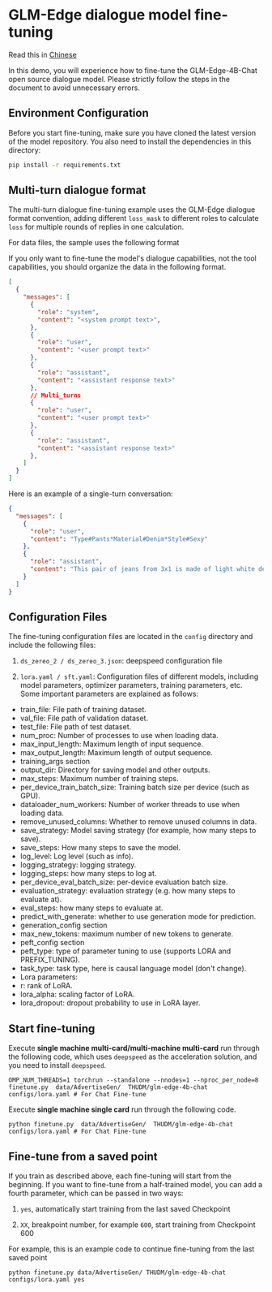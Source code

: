 # GLM-Edge dialogue model fine-tuning

Read this in [Chinese](README.md)

In this demo, you will experience how to fine-tune the GLM-Edge-4B-Chat open source dialogue model. Please strictly follow the steps in the document to avoid unnecessary errors.

## Environment Configuration

Before you start fine-tuning, make sure you have cloned the latest version of the model repository. You also need to install the dependencies in this directory:

```bash
pip install -r requirements.txt
```

## Multi-turn dialogue format

The multi-turn dialogue fine-tuning example uses the GLM-Edge dialogue format convention, adding different `loss_mask` to different roles to calculate `loss` for multiple rounds of replies in one calculation.

For data files, the sample uses the following format

If you only want to fine-tune the model's dialogue capabilities, not the tool capabilities, you should organize the data in the following format.

```json
[
  {
    "messages": [
      {
        "role": "system",
        "content": "<system prompt text>",
      },
      {
        "role": "user",
        "content": "<user prompt text>"
      },
      {
        "role": "assistant",
        "content": "<assistant response text>"
      },
      // Multi_turns
      {
        "role": "user",
        "content": "<user prompt text>"
      },
      {
        "role": "assistant",
        "content": "<assistant response text>"
      },
    ]
  }
]
```

Here is an example of a single-turn conversation:

```json
{
  "messages": [
    {
      "role": "user",
      "content": "Type#Pants*Material#Denim*Style#Sexy"
    },
    {
      "role": "assistant",
      "content": "This pair of jeans from 3x1 is made of light white denim fabric. Its soft feel and delicate texture make it comfortable to wear while revealing a pure and sweet personality. In addition, the smooth cut of the pants fully highlights the sexy leg curves, making it a must-have item for casual outings."
    }
  ]
}
```

## Configuration Files

The fine-tuning configuration files are located in the `config` directory and include the following files:

1. `ds_zereo_2 / ds_zereo_3.json`: deepspeed configuration file

2. `lora.yaml / sft.yaml`: Configuration files of different models, including model parameters, optimizer parameters, training parameters, etc. Some important parameters are explained as follows:

+ train_file: File path of training dataset.
+ val_file: File path of validation dataset.
+ test_file: File path of test dataset.
+ num_proc: Number of processes to use when loading data.
+ max_input_length: Maximum length of input sequence.
+ max_output_length: Maximum length of output sequence.
+ training_args section
+ output_dir: Directory for saving model and other outputs.
+ max_steps: Maximum number of training steps.
+ per_device_train_batch_size: Training batch size per device (such as GPU).
+ dataloader_num_workers: Number of worker threads to use when loading data.
+ remove_unused_columns: Whether to remove unused columns in data.
+ save_strategy: Model saving strategy (for example, how many steps to save).
+ save_steps: How many steps to save the model.
+ log_level: Log level (such as info).
+ logging_strategy: logging strategy.
+ logging_steps: how many steps to log at.
+ per_device_eval_batch_size: per-device evaluation batch size.
+ evaluation_strategy: evaluation strategy (e.g. how many steps to evaluate at).
+ eval_steps: how many steps to evaluate at.
+ predict_with_generate: whether to use generation mode for prediction.
+ generation_config section
+ max_new_tokens: maximum number of new tokens to generate.
+ peft_config section
+ peft_type: type of parameter tuning to use (supports LORA and PREFIX_TUNING).
+ task_type: task type, here is causal language model (don't change).
+ Lora parameters:
+ r: rank of LoRA.
+ lora_alpha: scaling factor of LoRA.
+ lora_dropout: dropout probability to use in LoRA layer.

## Start fine-tuning

Execute **single machine multi-card/multi-machine multi-card** run through the following code, which uses `deepspeed` as
the acceleration solution, and you need to install `deepspeed`.

```shell
OMP_NUM_THREADS=1 torchrun --standalone --nnodes=1 --nproc_per_node=8  finetune.py  data/AdvertiseGen/  THUDM/glm-edge-4b-chat  configs/lora.yaml # For Chat Fine-tune
```

Execute **single machine single card** run through the following code.

```shell
python finetune.py  data/AdvertiseGen/  THUDM/glm-edge-4b-chat  configs/lora.yaml # For Chat Fine-tune
```

## Fine-tune from a saved point

If you train as described above, each fine-tuning will start from the beginning. If you want to fine-tune from a
half-trained model, you can add a fourth parameter, which can be passed in two ways:

1. `yes`, automatically start training from the last saved Checkpoint

2. `XX`, breakpoint number, for example `600`, start training from Checkpoint 600

For example, this is an example code to continue fine-tuning from the last saved point

```shell
python finetune.py data/AdvertiseGen/ THUDM/glm-edge-4b-chat configs/lora.yaml yes
```

